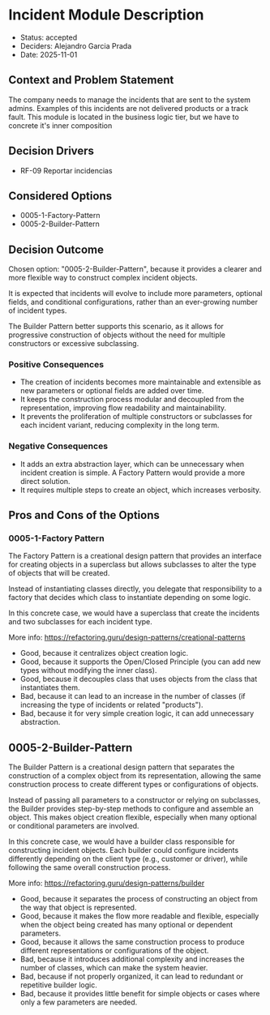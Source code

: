 # Incident Module Description

* Status: accepted
* Deciders: Alejandro Garcia Prada
* Date: 2025-11-01

## Context and Problem Statement

The company needs to manage the incidents that are sent to the system admins. Examples of this incidents are not delivered products or a track fault. This module is located in the business logic tier, but we have to concrete it's inner composition

## Decision Drivers

* RF-09 Reportar incidencias

## Considered Options

* 0005-1-Factory-Pattern
* 0005-2-Builder-Pattern

## Decision Outcome

Chosen option: "0005-2-Builder-Pattern", because it provides a clearer and more flexible way to construct complex incident objects.

It is expected that incidents will evolve to include more parameters, optional fields, and conditional configurations, rather than an ever-growing number of incident types.

The Builder Pattern better supports this scenario, as it allows for progressive construction of objects without the need for multiple constructors or excessive subclassing.

### Positive Consequences

* The creation of incidents becomes more maintainable and extensible as new parameters or optional fields are added over time.
* It keeps the construction process modular and decoupled from the representation, improving flow readability and maintainability.
* It prevents the proliferation of multiple constructors or subclasses for each incident variant, reducing complexity in the long term.

### Negative Consequences

* It adds an extra abstraction layer, which can be unnecessary when incident creation is simple. A Factory Pattern would provide a more direct solution.
* It requires multiple steps to create an object, which increases verbosity.

## Pros and Cons of the Options

### 0005-1-Factory Pattern

The Factory Pattern is a creational design pattern that provides an interface for creating objects in a superclass but allows subclasses to alter the type of objects that will be created.

Instead of instantiating classes directly, you delegate that responsibility to a factory that decides which class to instantiate depending on some logic.

In this concrete case, we would have a superclass that create the incidents and two subclasses for each incident type. 

More info: https://refactoring.guru/design-patterns/creational-patterns

* Good, because it centralizes object creation logic.
* Good, because it supports the Open/Closed Principle (you can add new types without modifying the inner class).
* Good, because it decouples class that uses objects from the class that instantiates them.
* Bad, because it can lead to an increase in the number of classes (if increasing the type of incidents or related "products").
* Bad, because it for very simple creation logic, it can add unnecessary abstraction.

## 0005-2-Builder-Pattern

The Builder Pattern is a creational design pattern that separates the construction of a complex object from its representation, allowing the same construction process to create different types or configurations of objects.

Instead of passing all parameters to a constructor or relying on subclasses, the Builder provides step-by-step methods to configure and assemble an object. This makes object creation flexible, especially when many optional or conditional parameters are involved.

In this concrete case, we would have a builder class responsible for constructing incident objects. Each builder could configure incidents differently depending on the client type (e.g., customer or driver), while following the same overall construction process.

More info: https://refactoring.guru/design-patterns/builder

* Good, because it separates the process of constructing an object from the way that object is represented.
* Good, because it makes the flow more readable and flexible, especially when the object being created has many optional or dependent parameters.
* Good, because it allows the same construction process to produce different representations or configurations of the object.
* Bad, because it introduces additional complexity and increases the number of classes, which can make the system heavier.
* Bad, because if not properly organized, it can lead to redundant or repetitive builder logic.
* Bad, because it provides little benefit for simple objects or cases where only a few parameters are needed.

